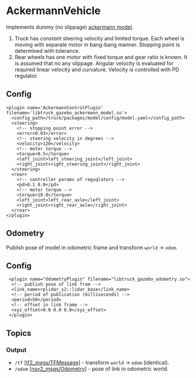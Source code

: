 # AckermannVehicle
Implements dummy (no slippage) [ackermann model](../../doc/ackermann_vehicle.md).
1. Truck has *constant* steering velocity and limited torque. Each wheel is moving with separate motor in bang-bang manner. Stopping point is determined with tolerance.
2. Rear wheels has one motor with fixed torque and gear ratio is known. It is assumed that no any slippage. Angular velocity is evaluated for required linear velocity and curvature. Velocity is controlled with PD regulator.

## Config
```
<plugin name='AckermannControlPlugin' filename='libtruck_gazebo_ackermann_model.so'>
  <config_path>/truck/packages/model/config/model.yaml</config_path>
  <steering>
    <!-- stopping point error -->
    <error>0.03</error>
    <!-- steering velocity in degrees -->
    <velocity>120</velocity>
    <!-- motor torque -->
    <torque>0.5</torque>
    <left_joint>left_steering_joint</left_joint>
    <right_joint>right_steering_joint</right_joint>
  </steering>
  <rear>
    <!-- controller params of reguqlators -->
    <pd>0.1 0.0</pd>
    <!-- motor torque -->
    <torque>10.0</torque>
    <left_joint>left_rear_axle</left_joint>
    <right_joint>right_rear_axle</right_joint>
  </rear>
</plugin>
```

## Odometry
Publish pose of model in odometric frame and transform `world` -> `odom`.


## Config
```
 <plugin name="OdometryPlugin" filename="libtruck_gazebo_odometry.so">
  <!-- publish pose of link fram -->
  <link_name>rplidar_s2::lidar_base</link_name>
  <!-- period of publication (milliseconds) -->
  <period>50</period>
  <!-- offset in link frame -->
  <xyz_offset>0.0 0.0 0.0</xyz_offset>
 </plugin>
```

## Topics
### Output
- `/tf` [[tf2_msgs/TFMessage]](http://docs.ros.org/en/api/tf2_msgs/html/msg/TFMessage.html) - transform `world` -> `odom` (identical).
- `/odom` [[nsv2_msgs/Odometry]](http://docs.ros.org/en/api/nav2_msgs/html/msg/Odometry.html) - pose of link in odometric world.
